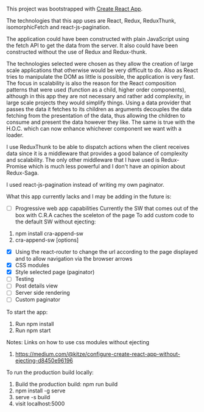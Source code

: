 This project was bootstrapped with [Create React App](https://github.com/facebookincubator/create-react-app).

The technologies that this app uses are React, Redux, ReduxThunk, isomorphicFetch
and react-js-pagination.

The application could have been constructed with plain JavaScript using the fetch API to get the data from the server. It also could have been constructed without the use of Redux and Redux-thunk.

The technologies selected were chosen as they allow the creation of large scale applications that otherwise would be very difficult to do. Also as React tries to manipulate the DOM as little is possible, the application is very fast.
The focus in scalability is also the reason for the React composition patterns that were used (function as a child, higher order components), although in this app they are not necessary and rather add complexity, in large scale projects they would simplify things.
Using a data provider that passes the data it fetches to its children as arguments decouples the data fetching from the presentation of the data, thus allowing the children to consume and present the data however they like. The same is true with the H.O.C. which can now enhance whichever component we want with a loader.

I use ReduxThunk to be able to dispatch actions when the client receives data since it is a middleware that provides a good balance of complexity and scalability. The only other middleware that I have used is Redux-Promise which is much less powerful and I don't have an opinion about Redux-Saga.

I used react-js-pagination instead of writing my own paginator.

What this app currently lacks and I may be adding in the future is:

* [ ] Progressive web app capabilities
      Currently the SW that comes out of the box with C.R.A caches the sceleton of the page
      To add custom code to the default SW without ejecting:

1.  npm install cra-append-sw
2.  cra-append-sw [options] <file>

* [x] Using the react-router to change the url according to the page displayed and
      to allow navigation via the browser arrows
* [x] CSS modules
* [x] Style selected page (paginator)
* [ ] Testing
* [ ] Post details view
* [ ] Server side rendering
* [ ] Custom paginator

To start the app:

1.  Run npm install
2.  Run npm start

Notes: Links on how to use css modules without ejecting

1.  https://medium.com/@kitze/configure-create-react-app-without-ejecting-d8450e96196

To run the production build locally:

1.  Build the production build: npm run build
2.  npm install -g serve
3.  serve -s build
4.  visit localhost:5000
